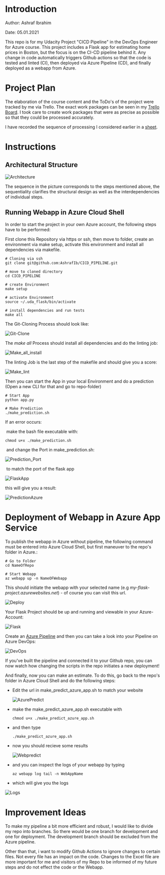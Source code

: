 



# Introduction

Author: Ashraf Ibrahim <br>

Date: 05.01.2021 <br>

This repo is for my Udacity Project "CICD Pipeline" in the DevOps Engineer for Azure course.  This project includes a Flask app for estimating home prices in Boston, but the focus is on the CI-CD pipeline behind it. 
Any change in code automatically triggers Github actions so that the code is tested and linted (CI), then deployed via Azure Pipeline (CD), and finally deployed as a webapp from Azure. 

# Project Plan

The elaboration of the course content and the ToDo's of the project were tracked by me via Trello. The exact work packages can be seen in my [Trello Board](https://trello.com/b/R4aXBL3X/cicd). I took care to create work packages that were as precise as possible so that they could be processed accurately. <br>

I have recorded the sequence of processing I considered earlier in a [sheet](https://github.com/AshrafIb/CICD_PIPELINE/blob/master/PLAN.xlsx). 

# Instructions

## Architectural Structure 

![Architecture](README.assets/Architecture.png)

The sequence in the picture corresponds to the steps mentioned above, the sequentiality clarifies the structural design as well as the interdependencies of individual steps.

## Running Webapp in Azure Cloud Shell

In order to start the project in your own Azure account, the following steps have to be performed: 

First clone this Repository via https or ssh, then move to folder, create an environment via make setup, activate this environment and install all dependencies via makefile. 

```
# Cloning via ssh 
git clone git@github.com:AshrafIb/CICD_PIPELINE.git

# move to cloned directory 
cd CICD_PIPELINE

# create Environment
make setup 

# activate Environment 
source ~/.uda_flask/bin/activate

# install dependencies and run tests 
make all 

```

The Git-Cloning Process should look like:

![Git-Clone](Git-Clone.png)

The *make all* Process should install all dependencies and do the linting job:

 ![Make_all_install](README.assets/Make_all_install.png)

 The linting Job is the last step of the makefile and should give you a score: 

 ![Make_lint](Make_lint.png)

Then you can start the App in your local Environment and do a prediction (Open a new CLI for that and go to repo-folder)

```
# Start App 
python app.py 

# Make Prediction 
./make_prediction.sh
```

If an error occurs:

​	make the bash file executable with: 

```
chmod u+x ./make_prediction.sh
```

​	and change the Port in make_prediction.sh: 

 ![Prediction_Port](Prediction_Port.png)

​	to match the port of the flask app

![FlaskApp](FlaskApp.png)

this will give you a result: 

![PredictionAzure](Prediction_Azure.png)


# Deployment of Webapp in Azure App Service

To publish the webapp in Azure without pipeline, the following command must be entered into Azure Cloud Shell, but first maneuver to the repo's folder in Azure.: 

```
# Go to Folder
cd NameOfRepo

# Start Webapp   
az webapp up -n NameOFWebapp
```

This should initiate the webapp with your selected name (e.g *my-flask-project.azurewebsites.net*) - of course you can visit this url.  

![Deploy](Deploy.png)



Your Flask Project should be up and running and viewable in your Azure-Account:

![Flask](README.assets/flask.png)

Create an [Azure Pipeline](https://docs.microsoft.com/en-us/azure/devops/pipelines/ecosystems/python-webapp?view=azure-devops) and then you can take a look into your Pipeline on Azure DevOps:

![DevOps](AzureDevops.png) 

If you've built the pipeline and connected it to your Github repo, you can now watch how changing the scripts in the repo initiates a new deployment! 

And finally, now you can make an estimate. To do this, go back to the repo's folder in Azure Cloud Shell and do the following steps: 

+ Edit the url in make_predict_azure_app.sh to match your website 

  ![AzurePredict](azure_predict.png)

+ make the make_predict_azure_app.sh executable with

  ```
  chmod u+x ./make_predict_azure_app.sh
  ```

+ and then type 

  ```
  ./make_predict_azure_app.sh
  ```

+ now you should recieve some results 

  ![Webpredict](README.assets/predict_web.png)

+ and you can inspect the logs of your webapp by typing

  ```
  az webapp log tail -n WebAppName
  ```
+ which will give you the logs 
  
![Logs](log.png)
  

# Improvement Ideas 

To make my pipeline a bit more efficient and robust, I would like to divide my repo into branches. So there would be one branch for development and one for deployment. The development branch should be excluded from the Azure pipeline. 

Other than that, i want to modify Github Actions to ignore changes to certain files. Not every file has an impact on the code. Changes to the Excel file are more important for me and visitors of my Repo to be informed of my future steps and do not effect the code or the Webapp. 


